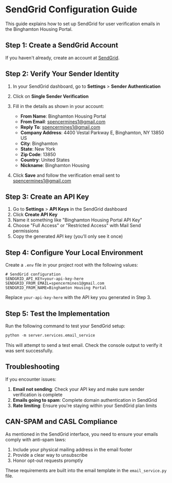 # SendGrid Configuration Guide

This guide explains how to set up SendGrid for user verification emails in the Binghamton Housing Portal.

## Step 1: Create a SendGrid Account

If you haven't already, create an account at [SendGrid](https://sendgrid.com/).

## Step 2: Verify Your Sender Identity

1. In your SendGrid dashboard, go to **Settings** > **Sender Authentication**
2. Click on **Single Sender Verification**
3. Fill in the details as shown in your account:
   - **From Name**: Binghamton Housing Portal
   - **From Email**: spencermines1@gmail.com
   - **Reply To**: spencermines1@gmail.com
   - **Company Address**: 4400 Vestal Parkway E, Binghamton, NY 13850 US
   - **City**: Binghamton
   - **State**: New York
   - **Zip Code**: 13850
   - **Country**: United States
   - **Nickname**: Binghamton Housing

4. Click **Save** and follow the verification email sent to spencermines1@gmail.com

## Step 3: Create an API Key

1. Go to **Settings** > **API Keys** in the SendGrid dashboard
2. Click **Create API Key**
3. Name it something like "Binghamton Housing Portal API Key"
4. Choose "Full Access" or "Restricted Access" with Mail Send permissions
5. Copy the generated API key (you'll only see it once)

## Step 4: Configure Your Local Environment

Create a `.env` file in your project root with the following values:

```
# SendGrid configuration
SENDGRID_API_KEY=your-api-key-here
SENDGRID_FROM_EMAIL=spencermines1@gmail.com
SENDGRID_FROM_NAME=Binghamton Housing Portal
```

Replace `your-api-key-here` with the API key you generated in Step 3.

## Step 5: Test the Implementation

Run the following command to test your SendGrid setup:

```python
python -m server.services.email_service
```

This will attempt to send a test email. Check the console output to verify it was sent successfully.

## Troubleshooting

If you encounter issues:

1. **Email not sending**: Check your API key and make sure sender verification is complete
2. **Emails going to spam**: Complete domain authentication in SendGrid
3. **Rate limiting**: Ensure you're staying within your SendGrid plan limits

## CAN-SPAM and CASL Compliance

As mentioned in the SendGrid interface, you need to ensure your emails comply with anti-spam laws:

1. Include your physical mailing address in the email footer
2. Provide a clear way to unsubscribe
3. Honor opt-out requests promptly

These requirements are built into the email template in the `email_service.py` file. 